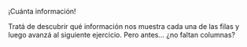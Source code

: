 ¡Cuánta información! 

Tratá de descubrir qué información nos muestra cada una de las filas y luego avanzá al siguiente ejercicio. Pero antes... ¿no faltan columnas? 
